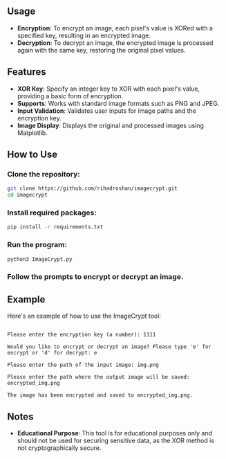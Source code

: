 ## Usage 

- **Encryption**: To encrypt an image, each pixel's value is XORed with a specified key, resulting in an encrypted image.
- **Decryption**: To decrypt an image, the encrypted image is processed again with the same key, restoring the original pixel values.

## Features

- **XOR Key**: Specify an integer key to XOR with each pixel's value, providing a basic form of encryption.
- **Supports**: Works with standard image formats such as PNG and JPEG.
- **Input Validation**: Validates user inputs for image paths and the encryption key.
- **Image Display**: Displays the original and processed images using Matplotlib.

## How to Use

### Clone the repository:

```bash
git clone https://github.com/rihadroshan/imagecrypt.git
cd imagecrypt
```

### Install required packages:

```bash
pip install -r requirements.txt
```

### Run the program:

```bash
python3 ImageCrypt.py
```

### Follow the prompts to encrypt or decrypt an image.

## Example

Here's an example of how to use the ImageCrypt tool:

```plaintext

Please enter the encryption key (a number): 1111

Would you like to encrypt or decrypt an image? Please type 'e' for encrypt or 'd' for decrypt: e

Please enter the path of the input image: img.png

Please enter the path where the output image will be saved: encrypted_img.png

The image has been encrypted and saved to encrypted_img.png.
```

## Notes

- **Educational Purpose**: This tool is for educational purposes only and should not be used for securing sensitive data, as the XOR method is not cryptographically secure.
